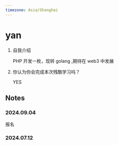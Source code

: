 ```yaml
---
timezone: Asia/Shanghai
---
```


# yan

1. 自我介绍

   PHP 开发一枚，现转 golang ,期待在 web3 中发展 
3. 你认为你会完成本次残酷学习吗？

   YES

## Notes

<!-- Content_START -->

### 2024.09.04

报名

### 2024.07.12

<!-- Content_END -->
